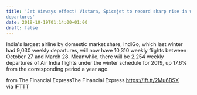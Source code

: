 ```yaml
---
title: 'Jet Airways effect! Vistara, Spicejet to record sharp rise in weekly
departures'
date: 2019-10-19T01:14:00+01:00
draft: false
---
```


India's largest airline by domestic market share, IndiGo, which last winter had 9,030 weekly departures, will now have 10,310 weekly flights between October 27 and March 28. Meanwhile, there will be 2,254 weekly departures of Air India flights under the winter schedule for 2019, up 17.6% from the corresponding period a year ago.  
  
from The Financial ExpressThe Financial Express https://ift.tt/2Mu6BSX  
via [IFTTT](https://ifttt.com/?ref=da&site=blogger)